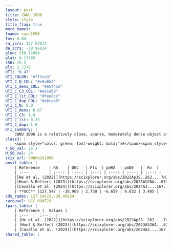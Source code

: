 ```yaml
---
layout: post
title: CWNU 1096
style: style
title_flag: true
more_names: 
fname: cwnu1096
fov: 0.84
ra_icrs: 127.54672
de_icrs: -38.96824
glon: 258.12098
glat: 0.17365
r50: 25.2
plx: 2.7378
UTI: "0.47"
UTI_COLOR: "#fffce3"
UTI_C_N_COL: "#e0a6b3"
UTI_C_dens_COL: "#e5f4ce"
UTI_C_C3_COL: "#a6cab9"
UTI_C_lit_COL: "#fee8cc"
UTI_C_dup_COL: "#a6cab9"
UTI_C_N: 0.0
UTI_C_dens: 0.67
UTI_C_C3: 1.0
UTI_C_lit: 0.33
UTI_C_dup: 1.0
UTI_summary: |
    CWNU 1096 is a relatively close, sparse, moderately dense object of very high C3 quality. It was recently reported in the literature.<br><br><span style="color: #99180f; font-weight: bold;">Warning: </span>contains less than 25 stars with <i>P>0.5</i> estimated.
class3: |
    <span style="color: green; font-weight: bold;">A</span><span style="color: green; font-weight: bold;">A</span>
r_50_val: 25.2
N_50_val: 24
scix_url: CWNU%201096
posit_table: |
    | Reference    | RA    | DEC   | Plx  | pmRA  | pmDE   |  Rv  |
    | :---         | :---: | :---: | :---: | :---: | :---: | :---: |
    |[He et al. (2022)](https://scixplorer.org/abs/2022ApJS..262....7H) | 127.569 | -38.807 | 2.726 | -6.634 | 9.553 | -- |
    |[Hunt & Reffert (2023)](https://scixplorer.org/abs/2023A%26A...673A.114H) | 127.256 | -38.825 | 2.728 | -6.676 | 9.613 | -5.122 |
    |[Cavallo et al. (2024)](https://scixplorer.org/abs/2024AJ....167...12C) | 127.549 | -39.04 | 2.733 | -- | -- | -- |
    | **UCC** |127.547 | -38.968 | 2.738 | -6.659 | 9.632 | 3.405 | 
cds_radec: 127.54672,-38.96824
carousel: UCC_HUNT23
fpars_table: |
    | Reference |  Values |
    | :---  |  :---:  |
    | [He et al. (2022)](https://scixplorer.org/abs/2022ApJS..262....7H) | `A0=0.4, logAge=6.9` |
    | [Hunt & Reffert (2023)](https://scixplorer.org/abs/2023A%26A...673A.114H) | `AV50=0.527, diffAV50=0.703, MOD50=7.724, logAge50=6.665` |
    | [Cavallo et al. (2024)](https://scixplorer.org/abs/2024AJ....167...12C) | `AV50=0.58, dMod50=7.84, logAge50=6.81, [Fe/H]50=0.34` |
shared_table: |
    
---
```

